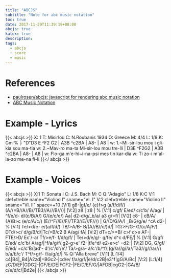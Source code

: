 ```yaml
---
title: "ABCJS"
subtitle: "Note for abc music notation"
toc: true
date: 2017-11-29T11:39:19+08:00
abcjs: true
katex: true
description:
tags:
  - abcjs
  - score
  - music
---
```



# References
- [paulrosen/abcjs: javascript for rendering abc music notation][@1]
- [ABC Music Notation][@2]


# Example - Lyrics

{{< abcjs >}}
X: 1
T: Misirlou
C: N.Roubanis 1934
O: Greece
M: 4/4
L: 1/8
K: Gm
%
|: "D"D3 E ^F2 G2 | A3B ^c2BA | A8- | A8 |
w: 1.~Mi-sir-lou mou i gli-kia sou ma-tia
w: 2.~Mav-ro ma-ta Mi-sir-lou mou tre-lli
| D3E ^F2G2 | A3B ^c2BA | A8- | A8 |
w: Flo-ga m'e-hi~i-na-psi mes tin kar-dia
w: Ti zo-i m'al-la-zo me-na fi-li
{{</ abcjs >}}


# Example - Voices

{{< abcjs >}}
X:1
T: Sonata I
C: J.S. Bach
M: C
Q:"Adagio"
L: 1/8
K:C
V:1 clef=treble name="Violino I"      sname="Vl. I"
V:2 clef=treble name="Violino II"     sname="Vl. II"  space=+10
[V:1]  g8-|gf/e/ {e}f>g (a/f/d/f/) (A//=B//A//B//TB3//A///B///)|
[V:2] z8 | z8 |
%
[V:1] c/gf/ E/ed/ c/c'b/ A/ag/ | ^f/e/d- d/(c/B/A/) G/(e/c/e/) Aa| d2-d/g/_b/a/ a3 g/=f/|
[V:2] c8- | cB/A/ {A}B>c (e/c/A/c/) (E//^F//E//F//TF3//E///F///) | G/(D/G/A/) _B/G/g/e/ ^cA d2-|
%
[V:1] Te/>d/e- e/(a/f/d/) TB/>A/B- B/(A//B//c/)d/| TG/>F/G- G/(c/A/F/) DTd/>c/ d/g/B/d/|Tc/>B/c2 B A/ag/ fA|
[V:2] dT=c/>=B/ c>f d>e AF-| FTE/>D/ Ec'/-a/ Tf/>e/f- f/d/g/f/ | Te/>d/e/g/- g/fe/ d^c d/FE/|
%
[V:1] G/gf/ E/ed/ c/c'b/ A/ag/|^f/a/g/f/ g2-g>e' f2-|f/e^d/ e2-e>c' =d2-|
[V:2] DG, G/gf/ E/ed/ =c/c'B/|ad'- d'/c'/d'/e'/ Ta/>g/a- a/c'/b/^f/|(g//a//g//a//Ta3//g///a///) b/a/b/c'/ T^f/>g/f- f/a/g/d/|
%
Q:"Alla breve"
[V:1] [L:1/4] c4|B4|_B4|A2zd|=BGc2-|cd/e/ f/a/g/f/|e/d/c2B|e3^f|gG/A/Bc|
[V:2] [L:1/4] zC/D/EF|GDG2-|GF/E/DE|FCF2-|FE/D/EF/G/|AFDB|cgG2-|GA/B/ c/e/d/c/|Bd2e|
{{< /abcjs >}}

<!-- reference links -->

[@1]: https://github.com/paulrosen/abcjs
[@2]: http://trillian.mit.edu/~jc/music/abc/doc/ABCtut.html
